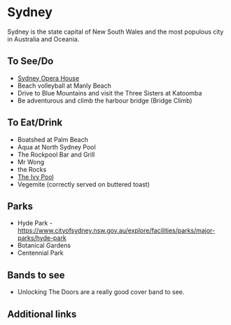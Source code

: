# Sydney

Sydney is the state capital of New South Wales and the most populous city in Australia and Oceania.

## To See/Do

* [Sydney Opera House](https://www.sydneyoperahouse.com)
* Beach volleyball at Manly Beach
* Drive to Blue Mountains and visit the Three Sisters at Katoomba
* Be adventurous and climb the harbour bridge (Bridge Climb)

## To Eat/Drink

* Boatshed at Palm Beach
* Aqua at North Sydney Pool
* The Rockpool Bar and Grill
* Mr Wong
* the Rocks
* [The Ivy Pool](https://merivale.com/venues/poolclub/)
* Vegemite (correctly served on buttered toast)

## Parks 

* Hyde Park - https://www.cityofsydney.nsw.gov.au/explore/facilities/parks/major-parks/hyde-park
* Botanical Gardens
* Centennial Park

## Bands to see

* Unlocking The Doors are a really good cover band to see.

## Additional links
